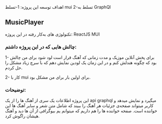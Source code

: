 اهداف توسعه این پروژه:
1-تسلط mui
2-تسلط به GraphQl


## MusicPlayer

تکنولوژی های به‌کار رفته در این پروژه:
ReactJS
MUI


### چالش هایی که در این پروژه داشتم: 

1- برای پخش آنلاین موزیک و مدت زمانی که آهنگ قرار است لود شود برای من چالش بود که چگونه هندلش کنم و در این زمان یک لودین نمایش دهم که با سرچ زیاد مشکل را حل کردم.

2- کار با mui برای اولین بار برای من مشکل بود.

### توضیحات:


این پروژه اطلاعات یک سری از آهنگ ها را از یک api graphql میگیرد و نمایش میدهد و کاربر میتواند صفحه‌ی جزئیات هر آهنگ را ببیند که شامل متن شعر و سایر آهنگ ها این خواننده است.
صفحه خواننده ها را هم داریم که میتوانم یم بیوگرافی از آن ها دید و آهنگ هیشان راگوش کرد.
